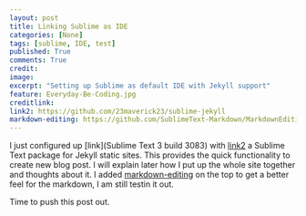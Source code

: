 ```yaml
---
layout: post
title: Linking Sublime as IDE
categories: [None]
tags: [sublime, IDE, test]
published: True
comments: True
credit: 
image: 
excerpt: "Setting up Sublime as default IDE with Jekyll support"
feature: Everyday-Be-Coding.jpg
creditlink: 
link2: https://github.com/23maverick23/sublime-jekyll
markdown-editing: https://github.com/SublimeText-Markdown/MarkdownEditing
---
```


I just configured up [link](Sublime Text 3 build 3083) with [link2](sublime-jekyll) a Sublime Text package for Jekyll static sites. This provides the quick functionality to create new blog post. I will explain later how I put up the whole site together and thoughts about it.
I added [markdown-editing](MarkdownEditing) on the top to get a better feel for the markdown, I am still testin it out.

Time to push this post out.
